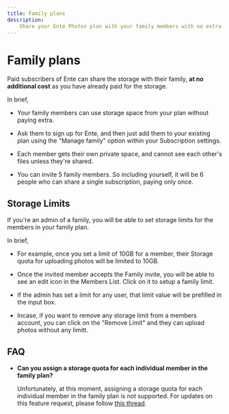 ```yaml
---
title: Family plans
description:
    Share your Ente Photos plan with your family members with no extra cost
---
```


# Family plans

Paid subscribers of Ente can share the storage with their family, **at no
additional cost** as you have already paid for the storage.

In brief,

- Your family members can use storage space from your plan without paying extra.

- Ask them to sign up for Ente, and then just add them to your existing plan
  using the "Manage family" option within your Subscription settings.

- Each member gets their own private space, and cannot see each other's files
  unless they're shared.

- You can invite 5 family members. So including yourself, it will be 6 people
  who can share a single subscription, paying only once.

## Storage Limits

If you're an admin of a family, you will be able to set storage limits  for the 
members in your family plan.

In brief, 

- For example, once you set a limit of 10GB for a member, their Storage
  quota for uploading photos will be limited to 10GB.

- Once the invited member accepts the Family invite, you will be able to see 
  an edit icon in the Members List. Click on it to setup a family limit.

- If the admin has set a limit for any user, that limit value will be prefilled
  in the input box. 

- Incase, if you want to remove any storage limit from a members account, you 
  can click on the "Remove Limit" and they can upload photos without any limitt. 

## FAQ

- **Can you assign a storage quota for each individual member in the family
  plan?**

    Unfortunately, at this moment, assigning a storage quota for each individual
    member in the family plan is not supported. For updates on this feature
    request, please follow
    [this thread](https://github.com/ente-io/ente/discussions/857).
